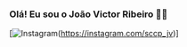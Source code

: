 ### Olá! Eu sou o João Victor Ribeiro 👋🏻
[![Instagram](https://img.shields.io/badge/Instagram-E4405F?style=for-the-badge&logo=instagram&logoColor=white)(https://instagram.com/sccp_jv)]

